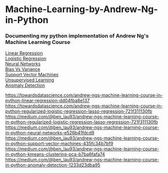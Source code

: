 # Machine-Learning-by-Andrew-Ng-in-Python
### Documenting my python implementation of Andrew Ng's Machine Learning Course

[Linear Regression](https://github.com/Benlau93/Machine-Learning-by-Andrew-Ng-in-Python/tree/master/LinearRegression) <br/>
[Logistic Regression](https://github.com/Benlau93/Machine-Learning-by-Andrew-Ng-in-Python/tree/master/LogisticRegression) <br/>
[Neural Networks](https://github.com/Benlau93/Machine-Learning-by-Andrew-Ng-in-Python/tree/master/NeuralNetworks) <br/>
[Bias Vs Variance](https://github.com/Benlau93/Machine-Learning-by-Andrew-Ng-in-Python/tree/master/Bias_Vs_Variance) <br/>
[Support Vector Machines](https://github.com/Benlau93/Machine-Learning-by-Andrew-Ng-in-Python/tree/master/SupportVectorMachines) <br/>
[Unsupervised Learning](https://github.com/Benlau93/Machine-Learning-by-Andrew-Ng-in-Python/tree/master/KmeansClustering_PCA) <br/>
[Anomaly Detection](https://github.com/Benlau93/Machine-Learning-by-Andrew-Ng-in-Python/tree/master/Anomaly%20Detection) <br/>

https://towardsdatascience.com/andrew-ngs-machine-learning-course-in-python-linear-regression-dd04fba8e137
https://towardsdatascience.com/andrew-ngs-machine-learning-course-in-python-regularized-logistic-regression-lasso-regression-721f311130fb <br>
https://medium.com/@ben_lau93/andrew-ngs-machine-learning-course-in-python-regularized-logistic-regression-lasso-regression-721f311130fb
<br>
https://medium.com/@ben_lau93/andrew-ngs-machine-learning-course-in-python-neural-networks-e526b41fdcd9
<br>
https://medium.com/@ben_lau93/andrew-ngs-machine-learning-course-in-python-support-vector-machines-435fc34b7bf9
<br>
https://medium.com/@ben_lau93/andrew-ngs-machine-learning-course-in-python-kmeans-clustering-pca-b7ba6fafa74
<br>
https://medium.com/@ben_lau93/andrew-ngs-machine-learning-course-in-python-anomaly-detection-1233d23dba95
